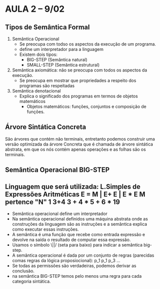 

# AULA 2 – 9/02

## Tipos de Semântica Formal

1. Semântica Operacional
	- Se preocupa com todso os aspectos da execução de um programa.
	- define um interpretador para a linguagem
	-  Existem dois tipos:
		-  BIG-STEP (Semântica natural)
		- SMALL-STEP (Semântica estrutural)
2. Semântica axiomática: não se preocupa com todos os aspectos da execução.
	- Se preocupa em mostrar que propriedades a respeito dos programas são respeitadas
3. Semântica denotacional
	- Explica o significado dos programas em termos de objetos matemáticos
		- Objetos matemáticos: funções, conjuntos e composição de funções.

## Árvore Sintática Concreta
São árvores que contém não terminais, entretanto podemos construir uma versão optimizada da árvore Concreta que é chamada de árvore sintática abstrata, em que os nós contém apenas operações e as folhas são os terminais.

## Semântica Operacional BIG-STEP
Linguagem que será utilizada: L.Simples de Expressões Aritméticas
E = M | E+ E | E \* E
M pertence "N"
1 
3+4
3 + 4 \* 5 + 6 \* 19
---
- Semântica operacional define um interpretador
- Na semântica operacional definidos uma máquina abstrata onde as construções da linguagem são as instruções e a semântica explica como executar essas instruções.
- A semântica é uma função que recebe como entrada expressão e devolve na saída o resultado de computar essa expressão.
- Usamos o símbolo \\||/ (seta para baixo) para indicar a semântica big-step.
- A semântica operacional é dada por um conjunto de  regras (parecidas comas regras da lógica proposiocional):
p_1 p_1 p_3 ...
- Se todas as permissões são verdadeiras, podemos derivar as conclusão.
- na semântica BIG-STEP temos pelo menos uma regra para cada categoria sintática.


